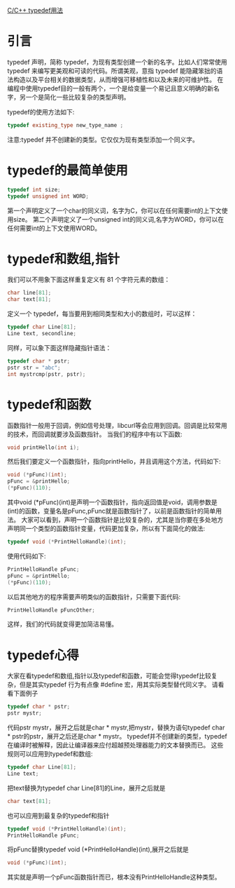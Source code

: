 [C/C++ typedef用法](https://www.cnblogs.com/ggjucheng/archive/2011/12/27/2303238.html)

# **引言**

typedef 声明，简称 typedef，为现有类型创建一个新的名字。比如人们常常使用 typedef 来编写更美观和可读的代码。所谓美观，意指 typedef 能隐藏笨拙的语法构造以及平台相关的数据类型，从而增强可移植性和以及未来的可维护性。
在编程中使用typedef目的一般有两个，一个是给变量一个易记且意义明确的新名字，另一个是简化一些比较复杂的类型声明。

typedef的使用方法如下:

```cpp
typedef existing_type new_type_name ;
```

注意:typedef 并不创建新的类型。它仅仅为现有类型添加一个同义字。

# **typedef的最简单使用**

```cpp
typedef int size;
typedef unsigned int WORD;
```


第一个声明定义了一个char的同义词，名字为C，你可以在任何需要int的上下文使用size。
第二个声明定义了一个unsigned int的同义词,名字为WORD，你可以在任何需要int的上下文使用WORD。

# **typedef和数组,指针**

我们可以不用象下面这样重复定义有 81 个字符元素的数组：

```cpp
char line[81]; 
char text[81];
```

定义一个 typedef，每当要用到相同类型和大小的数组时，可以这样：

```cpp
typedef char Line[81]; 
Line text, secondline;
```

同样，可以象下面这样隐藏指针语法：

```cpp
typedef char * pstr; 
pstr str = "abc";
int mystrcmp(pstr, pstr);
```

# **typedef和函数**

函数指针一般用于回调，例如信号处理，libcurl等会应用到回调。回调是比较常用的技术，而回调就要涉及函数指针。
当我们的程序中有以下函数:

```cpp
void printHello(int i);
```

然后我们要定义一个函数指针，指向printHello，并且调用这个方法，代码如下:

```cpp
void (*pFunc)(int);
pFunc = &printHello;
(*pFunc)(110);
```

其中void (*pFunc)(int)是声明一个函数指针，指向返回值是void，调用参数是(int)的函数，变量名是pFunc,pFunc就是函数指针了，以前是函数指针的简单用法。
大家可以看到，声明一个函数指针是比较复杂的，尤其是当你要在多处地方声明同一个类型的函数指针变量，代码更加复杂，所以有下面简化的做法:

```cpp
typedef void (*PrintHelloHandle)(int);
```

使用代码如下:

```cpp
PrintHelloHandle pFunc;
pFunc = &printHello;
(*pFunc)(110);
```

以后其他地方的程序需要声明类似的函数指针，只需要下面代码:

```cpp
PrintHelloHandle pFuncOther;
```

这样，我们的代码就变得更加简洁易懂。

# **typedef心得**

大家在看typedef和数组,指针以及typedef和函数，可能会觉得typedef比较复杂，但是其实typedef 行为有点像 #define 宏，用其实际类型替代同义字。
请看看下面例子

```cpp
typedef char * pstr; 
pstr mystr;
```

代码pstr mystr，展开之后就是char * mystr,把mystr，替换为语句typedef char * pstr的pstr，展开之后还是char * mystr。
typedef并不创建新的类型，typedef 在编译时被解释，因此让编译器来应付超越预处理器能力的文本替换而已。
这些规则可以应用到typedef和数组:

```cpp
typedef char Line[81];
Line text;
```

把text替换为typedef char Line[81]的Line，展开之后就是

```cpp
char text[81]; 
```


也可以应用到最复杂的typedef和指针

```cpp
typedef void (*PrintHelloHandle)(int);
PrintHelloHandle pFunc;
```

将pFunc替换typedef void (*PrintHelloHandle)(int),展开之后就是

```cpp
void (*pFunc)(int);
```

其实就是声明一个pFunc函数指针而已，根本没有PrintHelloHandle这种类型。